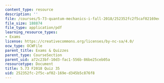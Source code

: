 ```yaml
---
content_type: resource
description: ''
file: /courses/5-73-quantum-mechanics-i-fall-2018/252352fc2f5caf02169ed345b5c876f8_MIT5_73F18_quiz35.pdf
file_size: 188874
file_type: application/pdf
learning_resource_types:
- Exams
license: https://creativecommons.org/licenses/by-nc-sa/4.0/
ocw_type: OCWFile
parent_title: Exams & Quizzes
parent_type: CourseSection
parent_uid: a72c23bf-10d3-fac1-556b-86be25ceb05a
resourcetype: Document
title: 5.73 F2018 Quiz 35
uid: 252352fc-2f5c-af02-169e-d345b5c876f8
---
```

